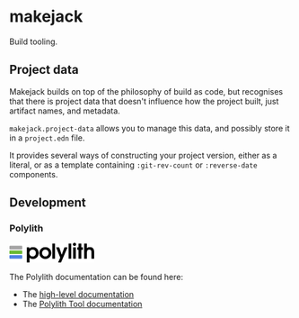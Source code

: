 # makejack

Build tooling.


## Project data

Makejack builds on top of the philosophy of build as code, but
recognises that there is project data that doesn't influence how the
project built, just artifact names, and metadata.

`makejack.project-data` allows you to manage this data, and possibly
store it in a `project.edn` file.

It provides several ways of constructing your project version, either as
a literal, or as a template containing `:git-rev-count` or
`:reverse-date` components.

## Development

### Polylith

<img src="logo.png" width="30%" alt="Polylith" id="logo">

The Polylith documentation can be found here:

- The [high-level documentation](https://polylith.gitbook.io/polylith)
- The [Polylith Tool documentation](https://github.com/polyfy/polylith)
